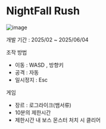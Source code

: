 # NightFall Rush

![image](https://github.com/user-attachments/assets/d3933953-0286-4d64-8af3-7d67d85bc4cf)

개발 기간 : 2025/02 ~ 2025/06/04

조작 방법
- 이동 : WASD , 방향키 
- 공격 : 자동
- 일시정지 : Esc

게임
- 장르 : 로그라이크(뱀서류)
- 10분의 제한시간
- 제한시간 내 보스 몬스터 처치 시 클리어

